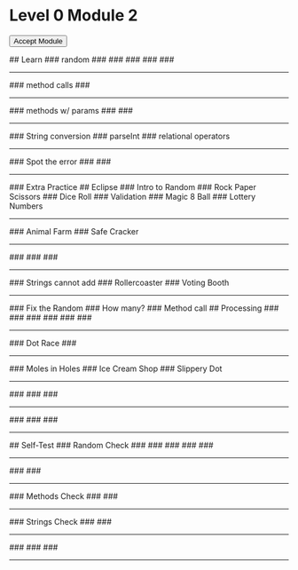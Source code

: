 
# Level 0 Module 2
  <form action="https://classroom.github.com/a/ivli91SI" id="moduleButtonForm" method="get">
   <button id="acceptModuleButton" type="submit">
    <span>
     Accept Module
    </span>
   </button>
  </form>
  <!-- <h3><a href="../Level_0_Cheat_Guide.pdf">Cheat Sheet</a></h3> -->
## Learn
### random
###
###
###
###
###
   <hr/>
### method calls
###
   <hr/>
### methods w/ params
###
###
   <hr/>
### String conversion
### parseInt
### relational operators
   <hr/>
### Spot the error
###
###
   <hr/>
### Extra Practice
## Eclipse
### Intro to Random
### Rock Paper Scissors
### Dice Roll
### Validation
### Magic 8 Ball
### Lottery Numbers
   <hr/>
### Animal Farm
### Safe Cracker
   <hr/>
###
###
###
   <hr/>
### Strings cannot add
### Rollercoaster
### Voting Booth
   <hr/>
### Fix the Random
### How many?
### Method call
## Processing
###
###
###
###
###
###
   <hr/>
### Dot Race
###
   <hr/>
### Moles in Holes
### Ice Cream Shop
### Slippery Dot
   <hr/>
###
###
###
   <hr/>
###
###
###
   <hr/>
## Self-Test
### Random Check
###
###
###
###
###
   <hr/>
###
###
   <hr/>
### Methods Check
###
###
   <hr/>
### Strings Check
###
###
   <hr/>
###
###
###
   <hr/>
  
 

